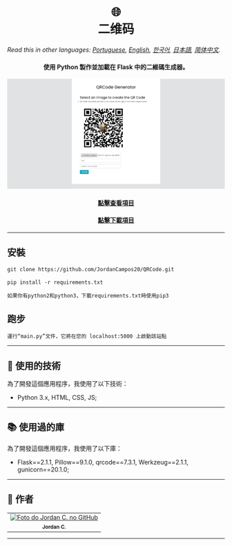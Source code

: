 <h1 align="center">
  🌐️<br>二维码
</h1>

*Read this in other languages: [Portuguese](readme.pt.md), [English](readme.md), [한국어](readme.ko.md), [日本語](readme.ja.md), [简体中文](readme.zh-cn.md).*

<h4 align="center">
  使用 Python 製作並加載在 Flask 中的二維碼生成器。
</h4>

<p align="center"><img src="Images/preview.png" alt="項目的最終結果"></p>

<h4 align="center"><a href="https://webqrcodegeneratorreserve.herokuapp.com">點擊查看項目</a></h4>
<h4 align="center"><a href="https://github.com/JordanCampos20/QRCode/archive/refs/heads/main.zip">點擊下載項目</a></h4>

---

## 安裝
```
git clone https://github.com/JordanCampos20/QRCode.git
```
```
pip install -r requirements.txt
```

```
如果你有python2和python3，下載requirements.txt時使用pip3

```

## 跑步

```
運行“main.py”文件，它將在您的 localhost:5000 上啟動該站點
```

---

## 💼 使用的技術
為了開發這個應用程序，我使用了以下技術：

- Python 3.x, HTML, CSS, JS;

---

## 📚 使用過的庫
為了開發這個應用程序，我使用了以下庫：

- Flask==2.1.1, Pillow==9.1.0, qrcode==7.3.1, Werkzeug==2.1.1, gunicorn==20.1.0;

---

## 🦄 作者<br>
<table>
  <tr>
    <td align="center">
      <a href="https://github.com/JordanCampos20">
        <img src="https://avatars.githubusercontent.com/u/85715358" width="100px;" alt="Foto do Jordan C. no GitHub"/><br>
        <sub>
          <b>Jordan C.</b>
        </sub>
      </a>
    </td>
  </tr>
</table>

---